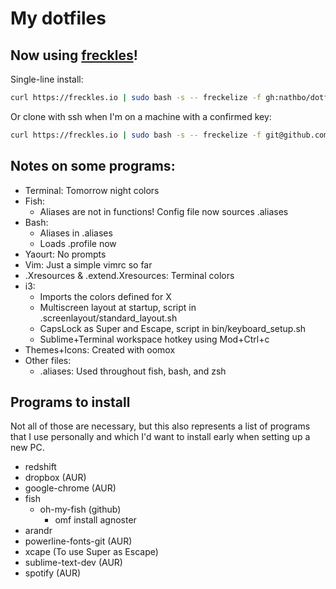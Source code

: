 # My dotfiles

## Now using [freckles](https://github.com/makkus/freckles)!
Single-line install:
```bash
curl https://freckles.io | sudo bash -s -- freckelize -f gh:nathbo/dotfiles dotfiles ansible-tasks
```
Or clone with ssh when I'm on a machine with a confirmed key:
```bash
curl https://freckles.io | sudo bash -s -- freckelize -f git@github.com:nathbo/dotfiles.git dotfiles ansible-tasks
```

## Notes on some programs:

- Terminal: Tomorrow night colors
- Fish:
  - Aliases are not in functions! Config file now sources .aliases
- Bash:
  - Aliases in .aliases
  - Loads .profile now
- Yaourt: No prompts
- Vim: Just a simple vimrc so far
- .Xresources & .extend.Xresources: Terminal colors
- i3:
  - Imports the colors defined for X
  - Multiscreen layout at startup, script in .screenlayout/standard_layout.sh
  - CapsLock as Super and Escape, script in bin/keyboard_setup.sh
  - Sublime+Terminal workspace hotkey using Mod+Ctrl+c
- Themes+Icons: Created with oomox
- Other files:
  - .aliases: Used throughout fish, bash, and zsh

## Programs to install

Not all of those are necessary, but this also represents a list of programs that I use personally and which I'd want to install early when setting up a new PC.

- redshift
- dropbox (AUR)
- google-chrome (AUR)
- fish
  - oh-my-fish (github)
    - omf install agnoster
- arandr
- powerline-fonts-git (AUR)
- xcape (To use Super as Escape)
- sublime-text-dev (AUR)
- spotify (AUR)

